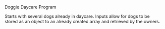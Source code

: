 Doggie Daycare Program

Starts with several dogs already in daycare. Inputs allow for dogs to be stored as an object to an already created array and retrieved by the owners.
